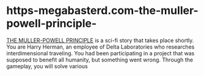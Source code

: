 # https-megabasterd.com-the-muller-powell-principle-
[THE MULLER-POWELL PRINCIPLE](https://megabasterd.com/the-muller-powell-principle/) is a sci-fi story that takes place shortly. You are Harry Herman, an employee of Delta Laboratories who researches interdimensional traveling. You had been participating in a project that was supposed to benefit all humanity, but something went wrong. Through the gameplay, you will solve various 
